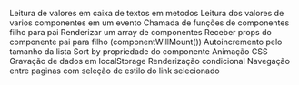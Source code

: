 Leitura de valores em caixa de textos em metodos
Leitura dos valores de varios componentes em um evento
Chamada de funções de componentes filho para pai
Renderizar um array de componentes
Receber props do componente pai para filho (componentWillMount())
Autoincremento pelo tamanho da lista
Sort by propriedade do componente
Animação CSS
Gravação de dados em localStorage
Renderização condicional
Navegação entre paginas com seleção de estilo do link selecionado
